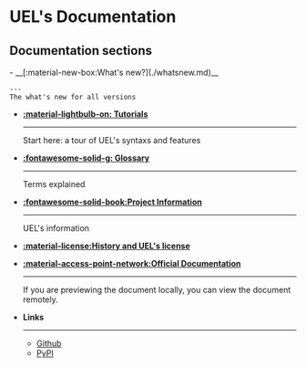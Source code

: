 <!-- This is the documentation of UEL -->

# UEL's Documentation

## Documentation sections
<div class="grid cards" markdown>
- __[:material-new-box:What's new?](./whatsnew.md)__

    ---
    The what's new for all versions

- __[:material-lightbulb-on: Tutorials](./tutorial.md)__

    ---
    Start here: a tour of UEL's syntaxs and features

- __[:fontawesome-solid-g: Glossary](./glossary.md)__

    ---
    Terms explained

- __[:fontawesome-solid-book:Project Information](./information.md)__

    ---
    UEL's information

- __[:material-license:History and UEL's license](history_and_licenses.md)__

- __[:material-access-point-network:Official Documentation](https://user-11150.github.io/puel)__

    ---
    If you are previewing the document locally, you can view the document remotely.

- __Links__

    ---
    * [Github](https://github.com/user-11150/puel)
    * [PyPI](https://pypi.org/project/uel)

</div>
